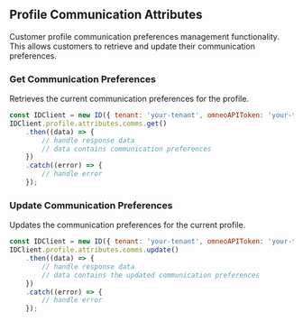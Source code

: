 ## Profile Communication Attributes

Customer profile communication preferences management functionality.
This allows customers to retrieve and update their communication preferences.

### Get Communication Preferences

Retrieves the current communication preferences for the profile.
```javascript
const IDClient = new ID({ tenant: 'your-tenant', omneoAPIToken: 'your-token', config: {} })
IDClient.profile.attributes.comms.get()
    .then((data) => {
        // handle response data
        // data contains communication preferences
    })
    .catch((error) => {
        // handle error
    });
```

### Update Communication Preferences

Updates the communication preferences for the current profile.
```javascript
const IDClient = new ID({ tenant: 'your-tenant', omneoAPIToken: 'your-token', config: {} })
IDClient.profile.attributes.comms.update()
    .then((data) => {
        // handle response data
        // data contains the updated communication preferences
    })
    .catch((error) => {
        // handle error
    });
```